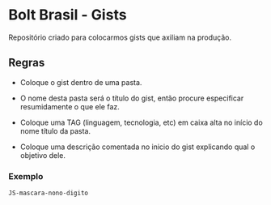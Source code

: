 Bolt Brasil - Gists
====

Repositório criado para colocarmos gists que axiliam na produção.


Regras
-------------
* Coloque o gist dentro de uma pasta.

* O nome desta pasta será o título do gist, então procure especificar resumidamente o que ele faz.

* Coloque uma TAG (linguagem, tecnologia, etc) em caixa alta no início do nome título da pasta.

* Coloque uma descrição comentada no inicio do gist explicando qual o objetivo dele.

### Exemplo
`JS-mascara-nono-digito`
